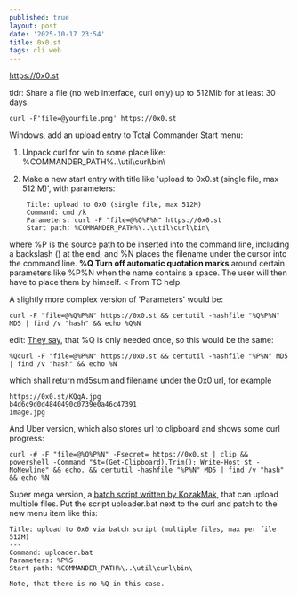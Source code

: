 ```yaml
---
published: true
layout: post
date: '2025-10-17 23:54'
title: 0x0.st
tags: cli web 
---
```

<https://0x0.st>  

tldr: Share a file (no web interface, curl only) up to 512Mib for at least 30 days.

    curl -F'file=@yourfile.png' https://0x0.st

Windows, add an upload entry to Total Commander Start menu:

1. Unpack curl for win to some place like: %COMMANDER_PATH%\..\util\curl\bin\  
2. Make a new start entry with title like 'upload to 0x0.st (single file, max 512 M)', with parameters: 

        Title: upload to 0x0 (single file, max 512M)
        Command: cmd /k
        Parameters: curl -F "file=@%Q%P%N" https://0x0.st
        Start path: %COMMANDER_PATH%\..\util\curl\bin\

where %P is the source path to be inserted into the command line, including a backslash (\) at the end, and %N places the filename under the cursor into the command line. __%Q Turn off automatic quotation marks__ around certain parameters like %P%N when the name contains a space. The user will then have to place them by himself. < From TC help.

A slightly more complex version of 'Parameters' would be:

    curl -F "file=@%Q%P%N" https://0x0.st && certutil -hashfile "%Q%P%N" MD5 | find /v "hash" && echo %Q%N

edit: [They say](https://www.ghisler.ch/board/viewtopic.php?p=476520#p476520), that %Q is only needed once, so this would be the same:

    %Qcurl -F "file=@%P%N" https://0x0.st && certutil -hashfile "%P%N" MD5 | find /v "hash" && echo %N

which shall return md5sum and filename under the 0x0 url, for example

    https://0x0.st/KQqA.jpg
    b4d6c9d0d4840490c0739e0a46c47391
    image.jpg

And Uber version, which also stores url to clipboard and shows some curl progress:

    curl -# -F "file=@%Q%P%N" -Fsecret= https://0x0.st | clip && powershell -Command "$t=(Get-Clipboard).Trim(); Write-Host $t -NoNewline" && echo. && certutil -hashfile "%P%N" MD5 | find /v "hash" && echo %N

Super mega version, a [batch script written by KozakMak](https://raw.githubusercontent.com/wincmd64/scripts/refs/heads/main/send2_extras/uploader.bat), that can upload multiple files. Put the script uploader.bat next to the curl and patch to the new menu item like this:

    Title: upload to 0x0 via batch script (multiple files, max per file 512M)
    ---
    Command: uploader.bat
    Parameters: %P%S
    Start path: %COMMANDER_PATH%\..\util\curl\bin\

    Note, that there is no %Q in this case.